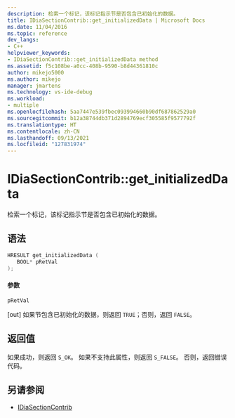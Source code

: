 ```yaml
---
description: 检索一个标记，该标记指示节是否包含已初始化的数据。
title: IDiaSectionContrib::get_initializedData | Microsoft Docs
ms.date: 11/04/2016
ms.topic: reference
dev_langs:
- C++
helpviewer_keywords:
- IDiaSectionContrib::get_initializedData method
ms.assetid: f5c108be-a0cc-408b-9590-b8d44361810c
author: mikejo5000
ms.author: mikejo
manager: jmartens
ms.technology: vs-ide-debug
ms.workload:
- multiple
ms.openlocfilehash: 5aa7447e539fbec093994660b90df687862529a0
ms.sourcegitcommit: b12a38744db371d2894769ecf305585f9577792f
ms.translationtype: HT
ms.contentlocale: zh-CN
ms.lasthandoff: 09/13/2021
ms.locfileid: "127831974"
---
```

# <a name="idiasectioncontribget_initializeddata"></a>IDiaSectionContrib::get_initializedData
检索一个标记，该标记指示节是否包含已初始化的数据。

## <a name="syntax"></a>语法

```C++
HRESULT get_initializedData ( 
   BOOL* pRetVal
);
```

#### <a name="parameters"></a>参数
 `pRetVal`

[out] 如果节包含已初始化的数据，则返回 `TRUE`；否则，返回 `FALSE`。

## <a name="return-value"></a>返回值
 如果成功，则返回 `S_OK`。 如果不支持此属性，则返回 `S_FALSE`。 否则，返回错误代码。

## <a name="see-also"></a>另请参阅
- [IDiaSectionContrib](../../debugger/debug-interface-access/idiasectioncontrib.md)
